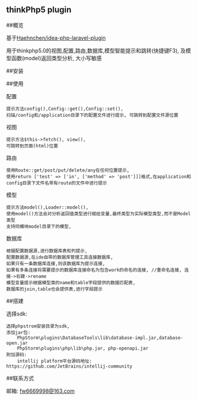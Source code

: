 thinkPhp5 plugin
------------------------------

##概览

基于[Haehnchen/idea-php-laravel-plugin](https://github.com/Haehnchen/idea-php-laravel-plugin)

用于thinkphp5.0的视图,配置,路由,数据库,模型智能提示和跳转(快捷键F3), 及模型函数(model)返回类型分析,
大小写敏感

##安装



##使用

配置
    
    提示方法config(),Config::get(),Config::set(),
    扫描/config和/application目录下的配置文件进行提示, 可跳转到配置文件源位置

视图

    提示方法$this->fetch(), view(),
    可跳转到页面(html)位置
    
路由
    
    使用Route::get/post/put/delete/any在任何位置提示, 
    使用return ['test' => ['in', ['method' => 'post']]]格式,在application和config目录下文件名带有route的文件中进行提示
    
模型
    
    提示方法model(),Loader::model(),
    使用model()方法会对分析返回值类型进行赋给变量,最终类型为实际模型类型,而不是Model类型
    支持同模块model目录下的模型,
    
数据库
    
    根据配置数据源,进行数据库表和列提示,
    配置数据源,在ide自带的数据库管理工具连接数据库,
    如果只有一条数据库连接,则该数据库为提示连接, 
    如果有多条连接将需要提示的数据库连接命名为包含work的命名的连接, //重命名连接, 连接->右键->rename 
    模型变量提示根据模型类的name和table字段提供的数据匹配表,
    数据库的join,table也会提供表,进行字段提示

##搭建

选择sdk:

    选择phpstrom安装目录为sdk,
    添加jar包: 
        PhpStorm\plugins\DatabaseTools\lib\database-impl.jar,database-open.jar
        PhpStorm\plugins\php\lib\php.jar, php-openapi.jar
    附加源码:
        intellij platform平台源码地址: https://github.com/JetBrains/intellij-community
    
##联系方式

邮箱: fw6669998@163.com